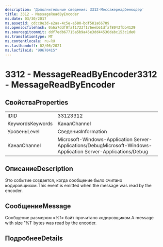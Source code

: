 ```yaml
---
description: 'Дополнительные сведения: 3312-Мессажереадбенкодер'
title: 3312 - MessageReadByEncoder
ms.date: 03/30/2017
ms.assetid: cdcc8e3d-e2aa-4c5e-a580-bdf581a66709
ms.openlocfilehash: 0a6a7ddf0faf1723f176eeb61dfaf8043fbb4129
ms.sourcegitcommit: ddf7edb67715a5b9a45e3dd44536dabc153c1de0
ms.translationtype: MT
ms.contentlocale: ru-RU
ms.lasthandoff: 02/06/2021
ms.locfileid: "99670415"
---
```

# <a name="3312---messagereadbyencoder"></a><span data-ttu-id="6b868-103">3312 - MessageReadByEncoder</span><span class="sxs-lookup"><span data-stu-id="6b868-103">3312 - MessageReadByEncoder</span></span>

## <a name="properties"></a><span data-ttu-id="6b868-104">Свойства</span><span class="sxs-lookup"><span data-stu-id="6b868-104">Properties</span></span>  
  
|||  
|-|-|  
|<span data-ttu-id="6b868-105">ID</span><span class="sxs-lookup"><span data-stu-id="6b868-105">ID</span></span>|<span data-ttu-id="6b868-106">3312</span><span class="sxs-lookup"><span data-stu-id="6b868-106">3312</span></span>|  
|<span data-ttu-id="6b868-107">Keywords</span><span class="sxs-lookup"><span data-stu-id="6b868-107">Keywords</span></span>|<span data-ttu-id="6b868-108">Канал</span><span class="sxs-lookup"><span data-stu-id="6b868-108">Channel</span></span>|  
|<span data-ttu-id="6b868-109">Уровень</span><span class="sxs-lookup"><span data-stu-id="6b868-109">Level</span></span>|<span data-ttu-id="6b868-110">Сведения</span><span class="sxs-lookup"><span data-stu-id="6b868-110">Information</span></span>|  
|<span data-ttu-id="6b868-111">Канал</span><span class="sxs-lookup"><span data-stu-id="6b868-111">Channel</span></span>|<span data-ttu-id="6b868-112">Microsoft-Windows-Application Server-Applications/Debug</span><span class="sxs-lookup"><span data-stu-id="6b868-112">Microsoft-Windows-Application Server-Applications/Debug</span></span>|  
  
## <a name="description"></a><span data-ttu-id="6b868-113">Описание</span><span class="sxs-lookup"><span data-stu-id="6b868-113">Description</span></span>  

 <span data-ttu-id="6b868-114">Это событие создается, когда сообщение было считано кодировщиком.</span><span class="sxs-lookup"><span data-stu-id="6b868-114">This event is emitted when the message was read by the encoder.</span></span>  
  
## <a name="message"></a><span data-ttu-id="6b868-115">Сообщение</span><span class="sxs-lookup"><span data-stu-id="6b868-115">Message</span></span>  

 <span data-ttu-id="6b868-116">Сообщение размером «%1» байт прочитано кодировщиком.</span><span class="sxs-lookup"><span data-stu-id="6b868-116">A message with size '%1' bytes was read by the encoder.</span></span>  
  
## <a name="details"></a><span data-ttu-id="6b868-117">Подробнее</span><span class="sxs-lookup"><span data-stu-id="6b868-117">Details</span></span>
